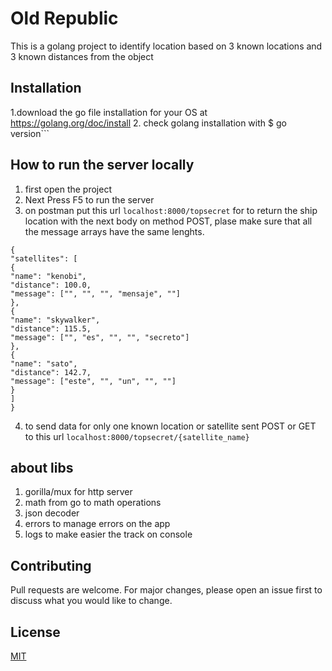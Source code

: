 # Old Republic

This is a golang project to identify location based on 3 known locations and 3 known distances from the object

## Installation

1.download the go file installation for your OS at https://golang.org/doc/install
2. check golang installation with $ go version```

## How to run the server locally
1. first open the project
2. Next Press F5 to run the server
3. on postman put this url ```localhost:8000/topsecret``` for to return the ship location with the next body on method POST, plase make sure that all the message arrays have the same lenghts.
```
{
"satellites": [
{
"name": "kenobi",
"distance": 100.0,
"message": ["", "", "", "mensaje", ""]
},
{
"name": "skywalker",
"distance": 115.5,
"message": ["", "es", "", "", "secreto"]
},
{
"name": "sato",
"distance": 142.7,
"message": ["este", "", "un", "", ""]
}
]
}
```
4. to send data for only one known location or satellite sent POST or GET to this url ```localhost:8000/topsecret/{satellite_name}```

## about libs

1. gorilla/mux for http server
2. math from go to math operations
3. json decoder
4. errors to manage errors on the app
5. logs to make easier the track on console

## Contributing
Pull requests are welcome. For major changes, please open an issue first to discuss what you would like to change.


## License
[MIT](https://choosealicense.com/licenses/mit/)